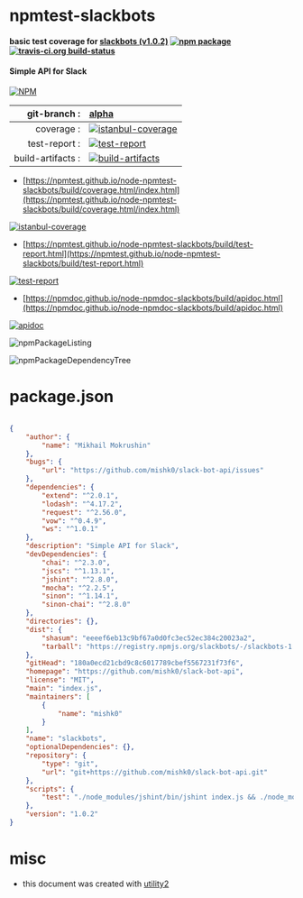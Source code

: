# npmtest-slackbots

#### basic test coverage for  [slackbots (v1.0.2)](https://github.com/mishk0/slack-bot-api)  [![npm package](https://img.shields.io/npm/v/npmtest-slackbots.svg?style=flat-square)](https://www.npmjs.org/package/npmtest-slackbots) [![travis-ci.org build-status](https://api.travis-ci.org/npmtest/node-npmtest-slackbots.svg)](https://travis-ci.org/npmtest/node-npmtest-slackbots)

#### Simple API for Slack

[![NPM](https://nodei.co/npm/slackbots.png?downloads=true&downloadRank=true&stars=true)](https://www.npmjs.com/package/slackbots)

| git-branch : | [alpha](https://github.com/npmtest/node-npmtest-slackbots/tree/alpha)|
|--:|:--|
| coverage : | [![istanbul-coverage](https://npmtest.github.io/node-npmtest-slackbots/build/coverage.badge.svg)](https://npmtest.github.io/node-npmtest-slackbots/build/coverage.html/index.html)|
| test-report : | [![test-report](https://npmtest.github.io/node-npmtest-slackbots/build/test-report.badge.svg)](https://npmtest.github.io/node-npmtest-slackbots/build/test-report.html)|
| build-artifacts : | [![build-artifacts](https://npmtest.github.io/node-npmtest-slackbots/glyphicons_144_folder_open.png)](https://github.com/npmtest/node-npmtest-slackbots/tree/gh-pages/build)|

- [https://npmtest.github.io/node-npmtest-slackbots/build/coverage.html/index.html](https://npmtest.github.io/node-npmtest-slackbots/build/coverage.html/index.html)

[![istanbul-coverage](https://npmtest.github.io/node-npmtest-slackbots/build/screenCapture.buildCi.browser.%252Ftmp%252Fbuild%252Fcoverage.lib.html.png)](https://npmtest.github.io/node-npmtest-slackbots/build/coverage.html/index.html)

- [https://npmtest.github.io/node-npmtest-slackbots/build/test-report.html](https://npmtest.github.io/node-npmtest-slackbots/build/test-report.html)

[![test-report](https://npmtest.github.io/node-npmtest-slackbots/build/screenCapture.buildCi.browser.%252Ftmp%252Fbuild%252Ftest-report.html.png)](https://npmtest.github.io/node-npmtest-slackbots/build/test-report.html)

- [https://npmdoc.github.io/node-npmdoc-slackbots/build/apidoc.html](https://npmdoc.github.io/node-npmdoc-slackbots/build/apidoc.html)

[![apidoc](https://npmdoc.github.io/node-npmdoc-slackbots/build/screenCapture.buildCi.browser.%252Ftmp%252Fbuild%252Fapidoc.html.png)](https://npmdoc.github.io/node-npmdoc-slackbots/build/apidoc.html)

![npmPackageListing](https://npmtest.github.io/node-npmtest-slackbots/build/screenCapture.npmPackageListing.svg)

![npmPackageDependencyTree](https://npmtest.github.io/node-npmtest-slackbots/build/screenCapture.npmPackageDependencyTree.svg)



# package.json

```json

{
    "author": {
        "name": "Mikhail Mokrushin"
    },
    "bugs": {
        "url": "https://github.com/mishk0/slack-bot-api/issues"
    },
    "dependencies": {
        "extend": "^2.0.1",
        "lodash": "^4.17.2",
        "request": "^2.56.0",
        "vow": "^0.4.9",
        "ws": "^1.0.1"
    },
    "description": "Simple API for Slack",
    "devDependencies": {
        "chai": "^2.3.0",
        "jscs": "^1.13.1",
        "jshint": "^2.8.0",
        "mocha": "^2.2.5",
        "sinon": "^1.14.1",
        "sinon-chai": "^2.8.0"
    },
    "directories": {},
    "dist": {
        "shasum": "eeeef6eb13c9bf67a0d0fc3ec52ec384c20023a2",
        "tarball": "https://registry.npmjs.org/slackbots/-/slackbots-1.0.2.tgz"
    },
    "gitHead": "180a0ecd21cbd9c8c6017789cbef5567231f73f6",
    "homepage": "https://github.com/mishk0/slack-bot-api",
    "license": "MIT",
    "main": "index.js",
    "maintainers": [
        {
            "name": "mishk0"
        }
    ],
    "name": "slackbots",
    "optionalDependencies": {},
    "repository": {
        "type": "git",
        "url": "git+https://github.com/mishk0/slack-bot-api.git"
    },
    "scripts": {
        "test": "./node_modules/jshint/bin/jshint index.js && ./node_modules/jscs/bin/jscs index.js && ./node_modules/mocha/bin/mocha"
    },
    "version": "1.0.2"
}
```



# misc
- this document was created with [utility2](https://github.com/kaizhu256/node-utility2)
